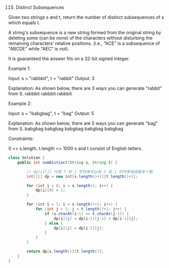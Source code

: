 115. Distinct Subsequences

Given two strings s and t, return the number of distinct subsequences of s which equals t.

A string's subsequence is a new string formed from the original string by deleting some (can be none) of the characters without disturbing the remaining characters' relative positions. (i.e., "ACE" is a subsequence of "ABCDE" while "AEC" is not).

It is guaranteed the answer fits on a 32-bit signed integer.

Example 1:

Input: s = "rabbbit", t = "rabbit"
Output: 3

Explanation:
As shown below, there are 3 ways you can generate "rabbit" from S.
rabbbit
rabbbit
rabbbit

Example 2:

Input: s = "babgbag", t = "bag"
Output: 5

Explanation:
As shown below, there are 5 ways you can generate "bag" from S.
babgbag
babgbag
babgbag
babgbag
babgbag


Constraints:

0 <= s.length, t.length <= 1000
s and t consist of English letters.

```java
class Solution {
    public int numDistinct(String s, String t) {

        // dp[i][j] 代表 T 前 j 字符串可以由 S 前 i 字符串组成最多个数
        int[][] dp = new int[s.length()+1][t.length()+1];

        for (int i = 0; i < s.length(); i++) {
            dp[i][0] = 1;
        }

        for (int i = 1; i < s.length()+1; i++) {
            for (int j = 1; j < t.length()+1; j++) {
                if (s.charAt(i-1) == t.charAt(j-1)) {
                    dp[i][j] = dp[i-1][j-1] + dp[i-1][j];
                } else {
                    dp[i][j] = dp[i-1][j];
                }
            }
        }

        return dp[s.length()][t.length()];
    }
}
```

